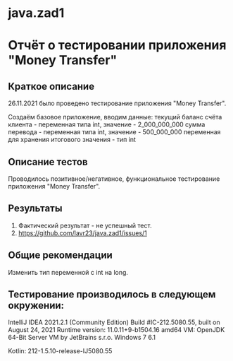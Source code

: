 # java.zad1
# Отчёт о тестировании приложения "Money Transfer"

## Краткое описание

26.11.2021 было проведено тестирование приложения "Money Transfer".

Создаём базовое приложение, вводим данные: 
текущий баланс счёта клиента - переменная типа int, значение - 2_000_000_000
сумма перевода - переменная типа int, значение - 500_000_000
переменная для хранения итогового значения - тип int

## Описание тестов

Проводилось позитивное/негативное, функциональное тестирование приложения "Money Transfer".

## Результаты

1. Фактический результат - не успешный тест.
2. https://github.com/lavr23/java.zad1/issues/1

## Общие рекомендации

Изменить тип переменной с int на long.

## Тестирование производилось в следующем окружении:

IntelliJ IDEA 2021.2.1 (Community Edition)
Build #IC-212.5080.55, built on August 24, 2021
Runtime version: 11.0.11+9-b1504.16 amd64
VM: OpenJDK 64-Bit Server VM by JetBrains s.r.o.
Windows 7 6.1

Kotlin: 212-1.5.10-release-IJ5080.55
